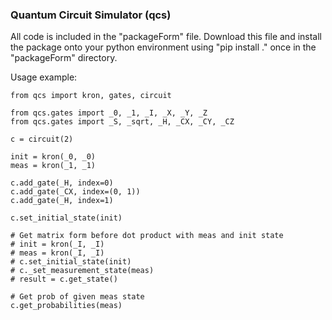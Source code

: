 ### Quantum Circuit Simulator (qcs)

All code is included in the "packageForm" file. Download this file and install the package onto your python environment using "pip install ." once in the "packageForm" directory.

Usage example:

```
from qcs import kron, gates, circuit

from qcs.gates import _0, _1, _I, _X, _Y, _Z
from qcs.gates import _S, _sqrt, _H, _CX, _CY, _CZ

c = circuit(2)

init = kron(_0, _0)
meas = kron(_1, _1)

c.add_gate(_H, index=0)
c.add_gate(_CX, index=(0, 1))
c.add_gate(_H, index=1)

c.set_initial_state(init)

# Get matrix form before dot product with meas and init state
# init = kron(_I, _I)
# meas = kron(_I, _I)
# c.set_initial_state(init)
# c._set_measurement_state(meas)
# result = c.get_state()

# Get prob of given meas state
c.get_probabilities(meas)
```

